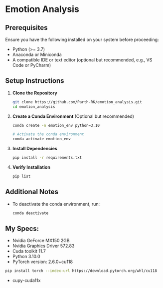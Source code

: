 # Emotion Analysis

## Prerequisites

Ensure you have the following installed on your system before proceeding:

- Python (>= 3.7)
- Anaconda or Miniconda
- A compatible IDE or text editor (optional but recommended, e.g., VS Code or PyCharm)

## Setup Instructions

1. **Clone the Repository**
   
   ```bash
   git clone https://github.com/Parth-RK/emotion_analysis.git
   cd emotion_analysis
   ```

2. **Create a Conda Environment** (Optional but recommended)

   ```bash
   conda create -n emotion_env python=3.10
   ```
   ```bash
   # Activate the conda environment
   conda activate emotion_env
   ```

3. **Install Dependencies**

   ```bash
   pip install -r requirements.txt
   ```

4. **Verify Installation**

   ```bash
   pip list
   ```

## Additional Notes

- To deactivate the conda environment, run:
  ```bash
  conda deactivate
  ```

## My Specs:
- Nvidia GeForce MX150 2GB
- Nvidia Graphics Driver 572.83
- Cuda toolkit 11.7
- Python 3.10.0
- PyTorch version: 2.6.0+cu118
```bash 
pip install torch --index-url https://download.pytorch.org/whl/cu118
```
- cupy-cuda11x
